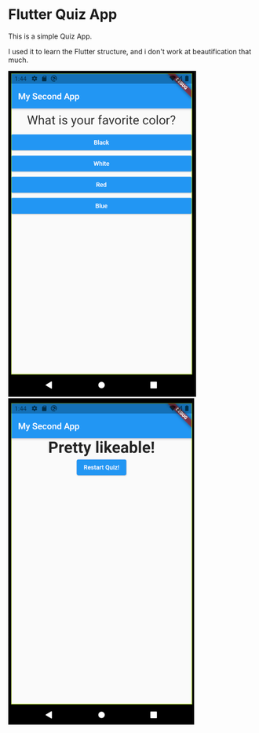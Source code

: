 # Flutter Quiz App
 
This is a simple Quiz App.

I used it to learn the Flutter structure, and i don't work at beautification that much. 

<img src = 'docs/Screenshot_1.png'>

<img src = 'docs/Screenshot_2.png'>


